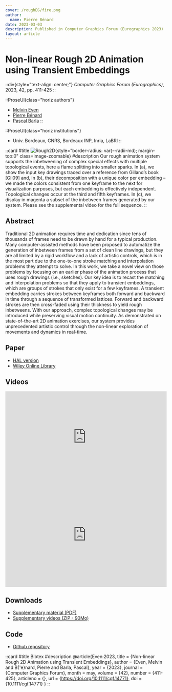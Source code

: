 ```yaml
---
cover: /roughEG/fire.png
author:
  name: Pierre Bénard
date: 2023-03-03
description: Published in Computer Graphics Forum (Eurographics 2023)
layout: article
---
```


# Non-linear Rough 2D Animation using Transient Embeddings

::div{style="text-align: center;"}
_Computer Graphics Forum (Eurographics)_, 2023, 42, pp. 411-425 
::

::ProseUl{class="horiz authors"}
- [Melvin Even]()
- [Pierre Bénard](https://www.labri.fr/perso/pbenard/)
- [Pascal Barla](https://www.labri.fr/perso/barla/blog/)
::

::ProseUl{class="horiz institutions"}
- Univ. Bordeaux, CNRS, Bordeaux INP, Inria, LaBRI
::

::card
#title
![Rough2D](/roughEG/representative.jpg){style="border-radius: var(--radii-md); margin-top:0" class=image-zoomable}
#description
Our rough animation system supports the inbetweening of complex special effects with multiple topological events, here a flame splitting into smaller sparks. In (a), we show the input key drawings traced over a reference from Gilland’s book [Gil09] and, in (b), their decomposition with a unique color per embedding – we made the colors consistent from one keyframe to the next for visualization purposes, but each embedding is effectively independent. Topological changes occur at the third and fifth keyframes. In (c), we display in magenta a subset of the inbetween frames generated by our system. Please see the supplemental video for the full sequence.
::


## Abstract

Traditional 2D animation requires time and dedication since tens of thousands of frames need to be drawn by hand for a typical production. Many computer-assisted methods have been proposed to automatize the generation of inbetween frames from a set of clean line drawings, but they are all limited by a rigid workflow and a lack of artistic controls, which is in the most part due to the one-to-one stroke matching and interpolation problems they attempt to solve. In this work, we take a novel view on those problems by focusing on an earlier phase of the animation process that uses rough drawings (i.e., sketches). Our key idea is to recast the matching and interpolation problems so that they apply to transient embeddings, which are groups of strokes that only exist for a few keyframes. A transient embedding carries strokes between keyframes both forward and backward in time through a sequence of transformed lattices. Forward and backward strokes are then cross-faded using their thickness to yield rough inbetweens. With our approach, complex topological changes may be introduced while preserving visual motion continuity. As demonstrated on state-of-the-art 2D animation exercises, our system provides unprecedented artistic control through the non-linear exploration of movements and dynamics in real-time.

## Paper

- [HAL version](https://hal.inria.fr/hal-04006992)
- [Wiley Online Library](https://onlinelibrary.wiley.com/doi/10.1111/cgf.14771)

## Videos

<div style="padding:56.25% 0 0 0;position:relative;"><iframe src="https://player.vimeo.com/video/803940611?h=f5eb1ecf3c&amp;badge=0&amp;autopause=0&amp;player_id=0&amp;app_id=58479" frameborder="0" allow="autoplay; fullscreen; picture-in-picture" allowfullscreen style="position:absolute;top:0;left:0;width:100%;height:100%;" title="Non-Linear Rough 2D Animation using Transient Embeddings - Live Demo"></iframe></div>

<div style="padding:56.25% 0 3em 0;position:relative;"><iframe src="https://player.vimeo.com/video/803913876?h=0c3b6e4b73&amp;badge=0&amp;autopause=0&amp;player_id=0&amp;app_id=58479" frameborder="0" allow="autoplay; fullscreen; picture-in-picture" allowfullscreen style="position:absolute;top:0;left:0;width:100%;height:100%;" title="Non-Linear Rough 2D Animation using Transient Embeddings - Results"></iframe></div>

## Downloads

- [Supplementary material (PDF)](https://hal.inria.fr/hal-04006992v1/file/NonLinearRough2DAnim-suppl.pdf)
- [Supplementary videos (ZIP - 90Mo)](https://hal.inria.fr/hal-04006992v1/file/video-material.zip)

## Code 
- [Github repository](https://github.com/MoStyle/frite)

::card
#title
Bibtex
#description
    @article{Even:2023,
      title = {Non-linear Rough 2D Animation using Transient Embeddings},
      author = {Even, Melvin and B{\'e}nard, Pierre and Barla, Pascal},
      year = {2023},
      journal = {Computer Graphics Forum},
      month = may,
      volume = {42},
      number = {411-425},
      articleno = {},
      url = {https://doi.org/10.1111/cgf.14771},
      doi = {10.1111/cgf.14771}
    }
::
